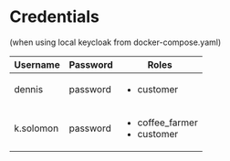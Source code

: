 # Credentials

(when using local keycloak from docker-compose.yaml)

| Username  | Password |                        Roles                         |
|-----------|----------|------------------------------------------------------|
| dennis    | password | <ul><li> customer </li></ul>                         |
| k.solomon | password | <ul><li> coffee_farmer </li><li> customer </li></ul> |

